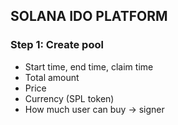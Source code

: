 ## SOLANA IDO PLATFORM

### Step 1: Create pool

- Start time, end time, claim time
- Total amount 
- Price
- Currency (SPL token)
- How much user can buy -> signer
